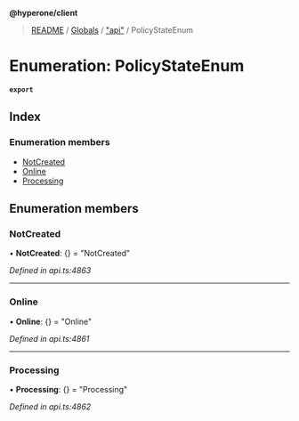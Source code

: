 **@hyperone/client**

> [README](../README.md) / [Globals](../globals.md) / ["api"](../modules/_api_.md) / PolicyStateEnum

# Enumeration: PolicyStateEnum

**`export`** 

## Index

### Enumeration members

* [NotCreated](_api_.policystateenum.md#notcreated)
* [Online](_api_.policystateenum.md#online)
* [Processing](_api_.policystateenum.md#processing)

## Enumeration members

### NotCreated

•  **NotCreated**: {} = "NotCreated"

*Defined in api.ts:4863*

___

### Online

•  **Online**: {} = "Online"

*Defined in api.ts:4861*

___

### Processing

•  **Processing**: {} = "Processing"

*Defined in api.ts:4862*
